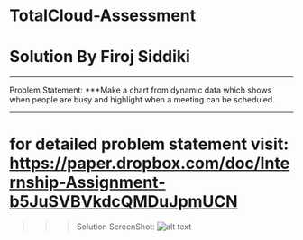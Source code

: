 # TotalCloud-Assessment
# Solution By Firoj Siddiki
____________________________________________________________________________________________________________________
Problem Statement:
***Make a chart from dynamic data which shows when people are busy and highlight when a meeting can be scheduled.
_____________________________________________________________________________________________________________________
for detailed problem statement visit: https://paper.dropbox.com/doc/Internship-Assignment-b5JuSVBVkdcQMDuJpmUCN
======================================================================================================================

>>> Solution ScreenShot:
![alt text](http://url/to/solutionScreenShot.png)
